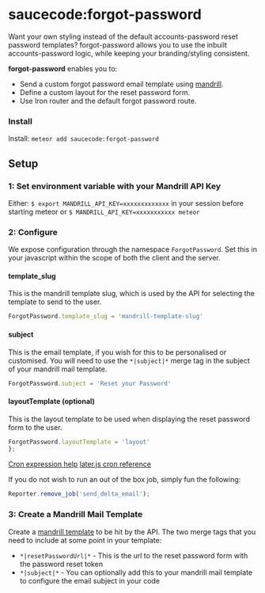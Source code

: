 # saucecode:forgot-password

Want your own styling instead of the default accounts-password reset password templates? forgot-password allows you to use the inbuilt accounts-password logic, while keeping your branding/styling consistent.

**forgot-password** enables you to:

- Send a custom forgot password email template using [mandrill](http://mandrill.com/).
- Define a custom layout for the reset password form.
- Use Iron router and the default forgot password route.

### Install

Install: `meteor add saucecode:forgot-password`

## Setup

### 1: Set environment variable with your Mandrill API Key

Either: `$ export MANDRILL_API_KEY=xxxxxxxxxxxxx` in your session before starting meteor or `$ MANDRILL_API_KEY=xxxxxxxxxxx meteor`


### 2: Configure 

We expose configuration through the namespace `ForgotPassword`.  Set this in your javascript within the scope of both the client and the server.

#### template_slug

This is the mandrill template slug, which is used by the API for selecting the template to send to the user.
```javascript
ForgotPassword.template_slug = 'mandrill-template-slug'
```

#### subject
This is the email template, if you wish for this to be personalised or customised.  You will need to use the `*|subject|*` merge tag in the subject of your mandrill mail template.

```javascript
ForgotPassword.subject = 'Reset your Password'
```

#### layoutTemplate (optional)

This is the layout template to be used when displaying the reset password form to the user.

```javascript
ForgotPassword.layoutTemplate = 'layout'
};
```

[Cron expression help](http://www.cronmaker.com/)
[later.js cron reference](http://bunkat.github.io/later/parsers.html#cron)

If you do not wish to run an out of the box job, simply fun the following:

```javascript
Reporter.remove_job('send_delta_email');
```

### 3: Create a Mandrill Mail Template

Create a [mandrill template](https://mandrillapp.com/templates) to be hit by the API.  The two merge tags that you need to include at some point in your template:

- `*|resetPasswordUrl|*` - This is the url to the reset password form with the password reset token
- `*|subject|*` - You can optionally add this to your mandrill mail template to configure the email subject in your code



